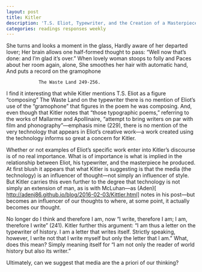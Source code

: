 ```yaml
---
layout: post
title: Kitler
description: 'T.S. Eliot, Typewriter, and the Creation of a Masterpiece'
categories: readings responses weekly
---
```

She turns and looks a moment in the glass,
Hardly aware of her departed lover;
Her brain allows one half-formed thought to pass:
“Well now that’s done: and I’m glad it’s over.”
When lovely woman stoops to folly and
Paces about her room again, alone,
She smoothes her hair with automatic hand,
And puts a record on the gramophone

				The Waste Land 249-256.

I find it interesting that while Kitler mentions T.S. Eliot as a figure “composing” The Waste Land on the typewriter there is no mention of Eliot’s use of the “gramophone” that figures in the poem he was composing.  And, even though that Kitler notes that “those typographic poems,” referring to the works of Mallarme and Apollinaire, “attempt to bring writers on par with film and phonography”—emphasis mine (229), there is no mention of the very technology that appears in Eliot’s creative work—a work created using the technology informs so great a concern for Kitler. 

Whether or not examples of Eliot’s specific work enter into Kitler’s discourse is of no real importance.  What is of importance is what is implied in the relationship between Eliot, his typewriter, and the masterpiece he produced.  At first blush it appears that what Kitler is suggesting is that the media (the technology) is an influencer of thought—not simply an influencer of style.  But Kitler carries this even further to the degree that technology is not simply an extension of man, as is with McLuhan—as (Aden)[ http://adenj86.github.io/blog/2016-02-03/Kittler.html] notes in his post—but becomes an  influencer of our thoughts to where, at some point, it actually becomes our thought.  

No longer do I think and therefore I am, now “I write, therefore I am; I am, therefore I write” (241).  Kitler further this argument: “I am thus a letter on the typewriter of history.  I am a letter that writes itself.  Strictly speaking, however, I write not that I write myself but only the letter that I am.”  What, does this mean?  Simply meaning itself for “I am not only the reader of world history but also its writer.”  

Ultimately, can we suggest that media are the a priori of our thinking?
